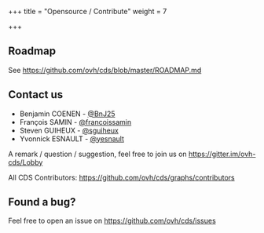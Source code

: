 +++
title = "Opensource / Contribute"
weight = 7

+++

## Roadmap

See https://github.com/ovh/cds/blob/master/ROADMAP.md

## Contact us

* Benjamin COENEN - [@BnJ25](https://twitter.com/BnJ25)
* François SAMIN - [@francoissamin](https://twitter.com/francoissamin)
* Steven GUIHEUX - [@sguiheux](https://twitter.com/sguiheux)
* Yvonnick ESNAULT - [@yesnault](https://twitter.com/yesnault)

A remark / question / suggestion, feel free to join us on https://gitter.im/ovh-cds/Lobby

All CDS Contributors: https://github.com/ovh/cds/graphs/contributors

## Found a bug?

Feel free to open an issue on https://github.com/ovh/cds/issues

